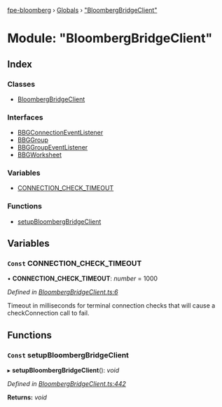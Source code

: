 [fpe-bloomberg](../README.md) › [Globals](../globals.md) › ["BloombergBridgeClient"](_bloombergbridgeclient_.md)

# Module: "BloombergBridgeClient"

## Index

### Classes

* [BloombergBridgeClient](../classes/_bloombergbridgeclient_.bloombergbridgeclient.md)

### Interfaces

* [BBGConnectionEventListener](../interfaces/_bloombergbridgeclient_.bbgconnectioneventlistener.md)
* [BBGGroup](../interfaces/_bloombergbridgeclient_.bbggroup.md)
* [BBGGroupEventListener](../interfaces/_bloombergbridgeclient_.bbggroupeventlistener.md)
* [BBGWorksheet](../interfaces/_bloombergbridgeclient_.bbgworksheet.md)

### Variables

* [CONNECTION_CHECK_TIMEOUT](_bloombergbridgeclient_.md#const-connection_check_timeout)

### Functions

* [setupBloombergBridgeClient](_bloombergbridgeclient_.md#const-setupbloombergbridgeclient)

## Variables

### `Const` CONNECTION_CHECK_TIMEOUT

• **CONNECTION_CHECK_TIMEOUT**: *number* = 1000

*Defined in [BloombergBridgeClient.ts:6](https://github.com/ChartIQ/fpe-bloomberg/blob/604172f/src/clients/BloombergBridgeClient/BloombergBridgeClient.ts#L6)*

Timeout in milliseconds for terminal connection checks that will cause a checkConnection
call to fail.

## Functions

### `Const` setupBloombergBridgeClient

▸ **setupBloombergBridgeClient**(): *void*

*Defined in [BloombergBridgeClient.ts:442](https://github.com/ChartIQ/fpe-bloomberg/blob/604172f/src/clients/BloombergBridgeClient/BloombergBridgeClient.ts#L442)*

**Returns:** *void*
